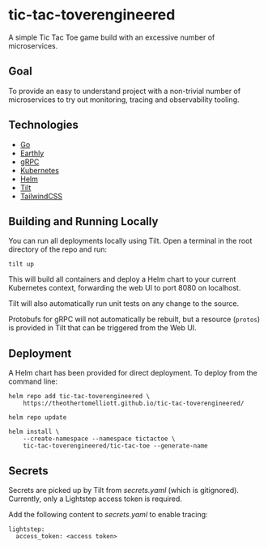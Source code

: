 # tic-tac-toverengineered

A simple Tic Tac Toe game build with an excessive number of microservices.

## Goal

To provide an easy to understand project with a non-trivial number of microservices to try out
monitoring, tracing and observability tooling.

## Technologies

- [Go](https://golang.org/)
- [Earthly](https://www.earthly.dev/)
- [gRPC](https://grpc.io/)
- [Kubernetes](https://kubernetes.io/)
- [Helm](https://helm.sh/)
- [Tilt](https://tilt.dev/)
- [TailwindCSS](https://tailwindcss.com/)

## Building and Running Locally

You can run all deployments locally using Tilt. Open a terminal in the root directory of the repo and run:

```
tilt up
```

This will build all containers and deploy a Helm chart to your current Kubernetes context, forwarding the web UI to port 8080 on localhost.

Tilt will also automatically run unit tests on any change to the source.

Protobufs for gRPC will not automatically be rebuilt, but a resource (`protos`) is provided in Tilt that can be triggered from the Web UI.

## Deployment

A Helm chart has been provided for direct deployment. To deploy from the command line:

```
helm repo add tic-tac-toverengineered \
    https://theothertomelliott.github.io/tic-tac-toverengineered/

helm repo update

helm install \
    --create-namespace --namespace tictactoe \
    tic-tac-toverengineered/tic-tac-toe --generate-name
```

## Secrets

Secrets are picked up by Tilt from _secrets.yaml_ (which is gitignored). Currently, only a
Lightstep access token is required.

Add the following content to _secrets.yaml_ to enable tracing:

```
lightstep:
  access_token: <access token>
```
